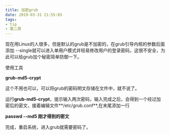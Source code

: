 ```yaml
---
title: 加密grub
date: 2019-03-31 21:55:03
tags:
- tip
- 第二周
---
```


现在用Linux的人很多，但是默认的grub是不加密的，在grub引导内核的参数后面添加 --single就可以进入单用户模式并轻易修改用户的登录密码，这很不安全，为此可以给grub加个秘密简单防御一下。

使用工具 

**grub-md5-crypt**

这个不用也可以，可以将grub的密码明文存储在文件中，就不说了。

运行**grub-md5-crypt**，提示输入两次密码，输入完成之后，会得到一个经过加密后的密文，接着编辑文件**/etc/grub.conf**,在末尾添加一行

**passwd --md5 刚才得到的密文**

完成，重启系统，进入grub就需要密码了。